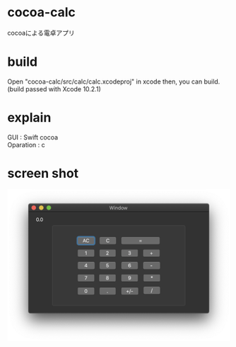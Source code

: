 # cocoa-calc
cocoaによる電卓アプリ

# build
Open "cocoa-calc/src/calc/calc.xcodeproj" in xcode then, you can build.
(build passed with Xcode 10.2.1)

# explain
GUI : Swift cocoa  
Oparation : c

# screen shot
![Alt text](/assets/image1.png)
